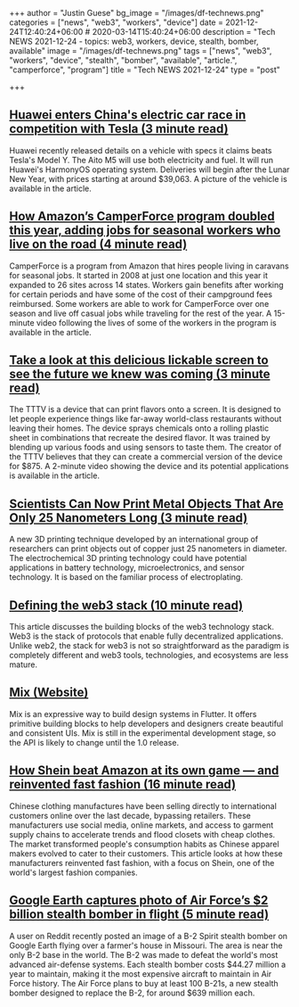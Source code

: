 +++
author = "Justin Guese"
bg_image = "/images/df-technews.png"
categories = ["news", "web3", "workers", "device"]
date = 2021-12-24T12:40:24+06:00 # 2020-03-14T15:40:24+06:00
description = "Tech NEWS 2021-12-24 - topics: web3, workers, device, stealth, bomber, available"
image = "/images/df-technews.png"
tags = ["news", "web3", "workers", "device", "stealth", "bomber", "available", "article.", "camperforce", "program"]
title = "Tech NEWS 2021-12-24"
type = "post"

+++

## [Huawei enters China's electric car race in competition with Tesla (3 minute read)](https://www.cnbc.com/2021/12/23/huawei-joins-chinas-electric-car-race-in-competition-with-tesla.html)

Huawei recently released details on a vehicle with specs it claims beats Tesla's Model Y. The Aito M5 will use both electricity and fuel. It will run Huawei's HarmonyOS operating system. Deliveries will begin after the Lunar New Year, with prices starting at around $39,063. A picture of the vehicle is available in the article.

## [How Amazon’s CamperForce program doubled this year, adding jobs for seasonal workers who live on the road (4 minute read)](https://www.cnbc.com/2021/12/23/inside-the-growing-amazon-camperforce-program-featured-in-nomadland.html)

CamperForce is a program from Amazon that hires people living in caravans for seasonal jobs. It started in 2008 at just one location and this year it expanded to 26 sites across 14 states. Workers gain benefits after working for certain periods and have some of the cost of their campground fees reimbursed. Some workers are able to work for CamperForce over one season and live off casual jobs while traveling for the rest of the year. A 15-minute video following the lives of some of the workers in the program is available in the article.

## [Take a look at this delicious lickable screen to see the future we knew was coming (3 minute read)](https://www.theverge.com/2021/12/23/22851585/lick-taste-the-tv-screen-snozzberries-flavor-chemicals-menu)

The TTTV is a device that can print flavors onto a screen. It is designed to let people experience things like far-away world-class restaurants without leaving their homes. The device sprays chemicals onto a rolling plastic sheet in combinations that recreate the desired flavor. It was trained by blending up various foods and using sensors to taste them. The creator of the TTTV believes that they can create a commercial version of the device for $875. A 2-minute video showing the device and its potential applications is available in the article.

## [Scientists Can Now Print Metal Objects That Are Only 25 Nanometers Long (3 minute read)](https://interestingengineering.com/scientists-can-now-print-metal-objects-that-are-only-25-nanometers-long)

A new 3D printing technique developed by an international group of researchers can print objects out of copper just 25 nanometers in diameter. The electrochemical 3D printing technology could have potential applications in battery technology, microelectronics, and sensor technology. It is based on the familiar process of electroplating.

## [Defining the web3 stack (10 minute read)](https://bit.ly/3FsS5ng/1/0100017dec2164e1-e07c2278-493a-41ec-a0f2-b4bf602a9080-000000/K2C4eU2pqPSH6UOaQc_KwoJ_Yf4e3FbtqDha0UgAFjU=229)

This article discusses the building blocks of the web3 technology stack. Web3 is the stack of protocols that enable fully decentralized applications. Unlike web2, the stack for web3 is not so straightforward as the paradigm is completely different and web3 tools, technologies, and ecosystems are less mature.

## [Mix (Website)](https://bit.ly/3JemNTy/1/0100017dec2164e1-e07c2278-493a-41ec-a0f2-b4bf602a9080-000000/iT_s4_j_ykC7Ni26yq_V1J4TFygOFG4IWjiLGWvdxMA=229)

Mix is an expressive way to build design systems in Flutter. It offers primitive building blocks to help developers and designers create beautiful and consistent UIs. Mix is still in the experimental development stage, so the API is likely to change until the 1.0 release.

## [How Shein beat Amazon at its own game — and reinvented fast fashion (16 minute read)](https://restofworld.org/2021/how-shein-beat-amazon-and-reinvented-fast-fashion/)

Chinese clothing manufactures have been selling directly to international customers online over the last decade, bypassing retailers. These manufacturers use social media, online markets, and access to garment supply chains to accelerate trends and flood closets with cheap clothes. The market transformed people's consumption habits as Chinese apparel makers evolved to cater to their customers. This article looks at how these manufacturers reinvented fast fashion, with a focus on Shein, one of the world's largest fashion companies.

## [Google Earth captures photo of Air Force’s $2 billion stealth bomber in flight (5 minute read)](https://www.popsci.com/military/air-force-b2-spirit-bomber-google-earth/)

A user on Reddit recently posted an image of a B-2 Spirit stealth bomber on Google Earth flying over a farmer's house in Missouri. The area is near the only B-2 base in the world. The B-2 was made to defeat the world's most advanced air-defense systems. Each stealth bomber costs $44.27 million a year to maintain, making it the most expensive aircraft to maintain in Air Force history. The Air Force plans to buy at least 100 B-21s, a new stealth bomber designed to replace the B-2, for around $639 million each.

